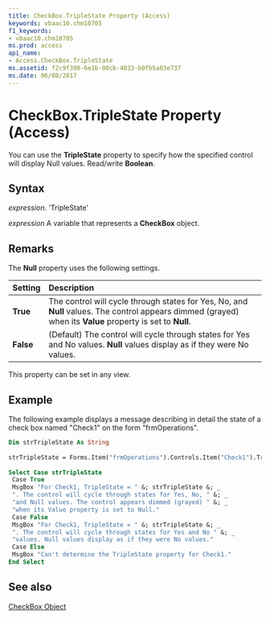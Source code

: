 ```yaml
---
title: CheckBox.TripleState Property (Access)
keywords: vbaac10.chm10705
f1_keywords:
- vbaac10.chm10705
ms.prod: access
api_name:
- Access.CheckBox.TripleState
ms.assetid: f2c9f398-6e1b-00cb-4033-b0fb5a83e737
ms.date: 06/08/2017
---
```



# CheckBox.TripleState Property (Access)

You can use the  **TripleState** property to specify how the specified control will display Null values. Read/write **Boolean**.


## Syntax

 _expression_. 'TripleState'

 _expression_ A variable that represents a **CheckBox** object.


## Remarks

The  **Null** property uses the following settings.



|**Setting**|**Description**|
|:-----|:-----|
|**True**|The control will cycle through states for Yes, No, and  **Null** values. The control appears dimmed (grayed) when its **Value** property is set to **Null**.|
|**False**|(Default) The control will cycle through states for Yes and No values.  **Null** values display as if they were No values.|
This property can be set in any view.


## Example

The following example displays a message describing in detail the state of a check box named "Check1" on the form "frmOperations". 


```vb
Dim strTripleState As String 
 
strTripleState = Forms.Item("frmOperations").Controls.Item("Check1").TripleState 
 
Select Case strTripleState 
 Case True 
 MsgBox "For Check1, TripleState = " &; strTripleState &; _ 
 ". The control will cycle through states for Yes, No, " &; _ 
 "and Null values. The control appears dimmed (grayed) " &; _ 
 "when its Value property is set to Null." 
 Case False 
 MsgBox "For Check1, TripleState = " &; strTripleState &; _ 
 ". The control will cycle through states for Yes and No " &; _ 
 "values. Null values display as if they were No values." 
 Case Else 
 MsgBox "Can't determine the TripleState property for Check1." 
End Select 

```


## See also


[CheckBox Object](Access.CheckBox.md)

